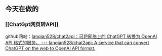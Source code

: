 ## 今天在做的
### [[ChatGpt网页转API]]

github网站：[lanqian528/chat2api：可将网络上的 ChatGPT 转换为 OpenAI API 格式的服务。 --- lanqian528/chat2api: A service that can convert ChatGPT on the web to OpenAI API format.](https://github.com/lanqian528/chat2api?tab=readme-ov-file)



